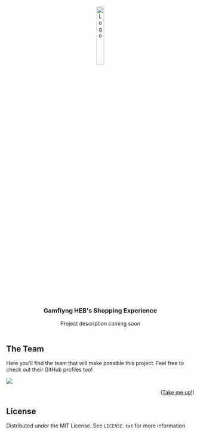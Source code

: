 <!-- Brandon Hdz -->
<!-- Ivan -->
<!-- Ricardo Rdz -->

<a name="readme-top"></a>
<!-- Test -->
<!-- PROJECT LOGO -->
<br />
<div align="center">
  <a target="_blank" href="https://github.com/Axel3246/Smart-TrafficAgent-TEC">
    <img src="https://lh3.googleusercontent.com/E-F4LA5tWkNo1kmN4JgJlfdTr-fjNlNHLA69_H41S1cP7q2lzDJkchx_ANx6lbgPWGof6ytNHwNUf0qELh73H7zXBw0R19hY-z1IJD-iyiFI_MP1PJFKttohQYHWbit_WJnHA2PmHk9GkHuqQlT2bNgKzFMQyfw_oeHHxgq-VpfNxdNQXI-4r_6r5GLmmMdMgBoVNCRjt2q7s7OdJOdTkvHejPRbhiXEkmEjzGA8d2cHbfKOJcRJrSXkhzOh7PEFpfbu3jXhJNEQAbQ-gryaFyNorOxo2LpZK5jNqYMqgG4pgMhpcv6_810RQU3H53f22CQzYV9UR0KKxmiwdL9BQugGufOSgeAxAjEQk2nIsDLTjTUplRrjzWN4_lbigYyWHbA_yPbKEwcp_crti4k4TRcu8dYOh7sL6M6mnRrhVRBTBwIjXHqI7TlSU5RrZCtiMSXqqS7gM3q6Eb8VfSFVIBijMzDPthJ14e0amEAbG5MhfiGV4_YSpQJcqa7sSUJX5EVCuBh7BDxs3ST5_R8YW_6hueGVXm3168viuKsmwtYU0j7MoU7v5QUjq8xo67LkquW1eTjLJd7VU28SiHyB1qT8HDS7hRyeKzm8WNZy87rEk51UWcA1KPH14bNqWpZjQIswo3IhqPVBI3iebGpavYuk2cWERj2yahgRcfmvIdLIn7GU2_ZdLxc9LiWwkEHvyNx-o72slRBBPOnweiKXq15KFr334jvj7LiwRqXZcCNWACsboAOE-zUdsZZqcJeU2lVxCHJyZ_7TeW_sDKzYF3PsW95jqEWshbW818hFKYC19sJ74kOWwuNYLjKyq022xoEPjlaFt50neoYzUP0cfRL9-mHARoCEck9VpnhQWRyaEcdJ9f05UTFdcoiOmcT0pKt-mlByhh-kTgZ5sz_ZDXGsn25cJmuK4spaCFFoqXuJqzIDDSbLXKG-7Kr20FeMimkqMxNs7-SqdjzxAJCjr2vF-_91pYafstQsm-LXN7HsBtNFNCaTJbvnen2Ki-nvncLjGvmxVKtxOcuxID9L7lFj9EsYEtWkEH23yjuPOLf1RwSflnwTbZMkk9Y=w1446-h1462-s-no?authuser=0" alt="Logo" width="20%" height="20%">
  </a>

<h3 align="center">Gamfiyng HEB's Shopping Experience</h3>

  <p align="center">
    Project description coming soon
    <br /><br />
  </p>
</div>


<!-- CONTRIBUTING -->
## The Team

Here you'll find the team that will make possible this project. Feel free to check out their GitHub profiles too!

<a href="https://github.com/axel3246/wikoopa/graphs/contributors">
  <img src="https://contrib.rocks/image?repo=axel3246/wikoopa" />
</a>

<p align="right">(<a href="#readme-top">Take me up!</a>)</p>

<!-- LICENSE -->
## License

Distributed under the MIT License. See `LICENSE.txt` for more information.





